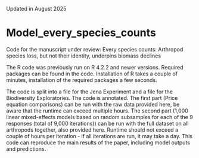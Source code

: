 Updated in August 2025
# Model_every_species_counts
Code for the manuscript under review:
Every species counts: Arthropod species loss, but not their identity, underpins biomass declines

The R code was previously run on R 4.2.2 and newer versions. Required packages can be found in the code. Installation of R takes a couple of minutes, installation of the required packages a few seconds.

The code is split into a file for the Jena Experiment and a file for the Biodiversity Exploratories. The code is annotated.
The first part (Price equation comparisons) can be run with the raw data provided here, be aware that the runtime can exceed multiple hours.
The second part (1,000 linear mixed-effects models based on random subsamples for each of the 9 responses (total of 9,000 iterations)) can be run with the full dataset on all arthropods together, also provided here. Runtime should not exceed a couple of hours per iteration - if all iterations are run, it may take a day. This code can reproduce the main results of the paper, including model outputs and predictions.
